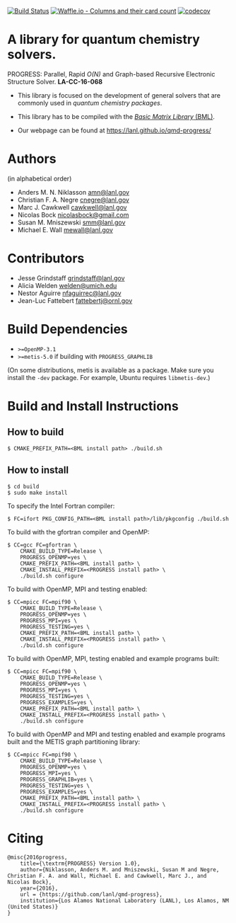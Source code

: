 [![Build Status](https://travis-ci.org/lanl/qmd-progress.svg?branch=master)](https://travis-ci.org/lanl/qmd-progress)
[![Waffle.io - Columns and their card count](https://badge.waffle.io/lanl/qmd-progress.svg?columns=all)](https://waffle.io/lanl/qmd-progress)
[![codecov](https://codecov.io/gh/lanl/qmd-progress/branch/master/graph/badge.svg)](https://codecov.io/gh/lanl/qmd-progress)
# A library for quantum chemistry solvers.

PROGRESS: Parallel, Rapid _O(N)_ and Graph-based Recursive Electronic
Structure Solver. **LA-CC-16-068**

- This library is focused on the development of general solvers that are
  commonly used in _quantum chemistry packages_.

- This library has to be compiled with the [_Basic Matrix Library_
  (BML)](https://lanl.github.io/bml/).

- Our webpage can be found at https://lanl.github.io/qmd-progress/

# Authors

(in alphabetical order)

- Anders M. N. Niklasson <amn@lanl.gov>
- Christian F. A. Negre <cnegre@lanl.gov>
- Marc J. Cawkwell <cawkwell@lanl.gov>
- Nicolas Bock <nicolasbock@gmail.com>
- Susan M. Mniszewski <smm@lanl.gov>
- Michael E. Wall <mewall@lanl.gov>

# Contributors

- Jesse Grindstaff <grindstaff@lanl.gov>
- Alicia Welden <welden@umich.edu>
- Nestor Aguirre <nfaguirrec@lanl.gov>
- Jean-Luc Fattebert <fattebertj@ornl.gov>

# Build Dependencies

- `>=OpenMP-3.1`
- `>=metis-5.0` if building with `PROGRESS_GRAPHLIB`

(On some distributions, metis is available as a package. Make sure you install
the `-dev` package. For example, Ubuntu requires `libmetis-dev`.)

# Build and Install Instructions

## How to build

    $ CMAKE_PREFIX_PATH=<BML install path> ./build.sh

## How to install

    $ cd build
    $ sudo make install

To specify the Intel Fortran compiler:

    $ FC=ifort PKG_CONFIG_PATH=<BML install path>/lib/pkgconfig ./build.sh

To build with the gfortran compiler and OpenMP:

    $ CC=gcc FC=gfortran \
        CMAKE_BUILD_TYPE=Release \
        PROGRESS_OPENMP=yes \
        CMAKE_PREFIX_PATH=<BML install path> \
        CMAKE_INSTALL_PREFIX=<PROGRESS install path> \
        ./build.sh configure

To build with OpenMP, MPI and testing enabled:

    $ CC=mpicc FC=mpif90 \
        CMAKE_BUILD_TYPE=Release \
        PROGRESS_OPENMP=yes \
        PROGRESS_MPI=yes \
        PROGRESS_TESTING=yes \
        CMAKE_PREFIX_PATH=<BML install path> \
        CMAKE_INSTALL_PREFIX=<PROGRESS install path> \
        ./build.sh configure

To build with OpenMP, MPI, testing enabled and example programs built:

	$ CC=mpicc FC=mpif90 \
	    CMAKE_BUILD_TYPE=Release \
	    PROGRESS_OPENMP=yes \
	    PROGRESS_MPI=yes \
	    PROGRESS_TESTING=yes \
	    PROGRESS_EXAMPLES=yes \
	    CMAKE_PREFIX_PATH=<BML install path> \
	    CMAKE_INSTALL_PREFIX=<PROGRESS install path> \
	    ./build.sh configure

To build with OpenMP and MPI and testing enabled and example programs built
and the METIS graph partitioning library:

	$ CC=mpicc FC=mpif90 \
	    CMAKE_BUILD_TYPE=Release \
	    PROGRESS_OPENMP=yes \
	    PROGRESS_MPI=yes \
	    PROGRESS_GRAPHLIB=yes \
	    PROGRESS_TESTING=yes \
	    PROGRESS_EXAMPLES=yes \
	    CMAKE_PREFIX_PATH=<BML install path> \
	    CMAKE_INSTALL_PREFIX=<PROGRESS install path> \
	    ./build.sh configure


# Citing

    @misc{2016progress,
        title={\textrm{PROGRESS} Version 1.0},
        author={Niklasson, Anders M. and Mniszewski, Susan M and Negre, Christian F. A. and Wall, Michael E. and Cawkwell, Marc J., and Nicolas Bock},
        year={2016},
        url = {https://github.com/lanl/qmd-progress},
        institution={Los Alamos National Laboratory (LANL), Los Alamos, NM (United States)}
    }
